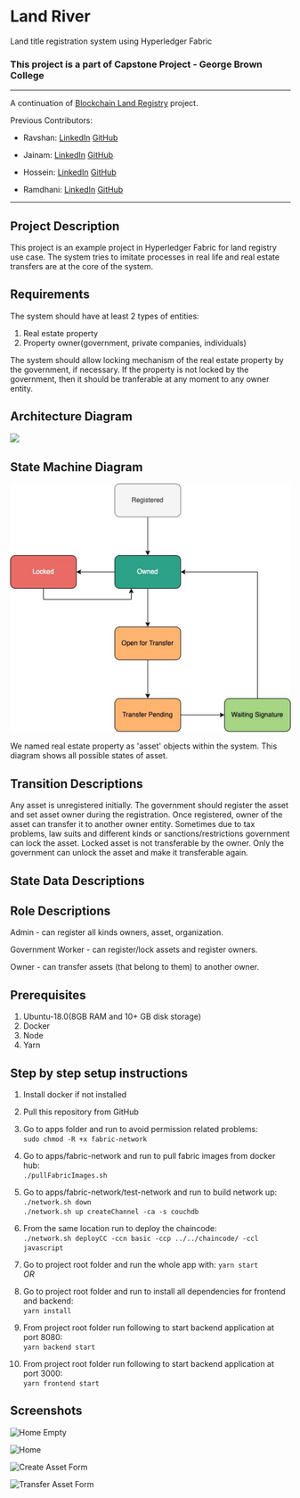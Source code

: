 # Land River

Land title registration system using Hyperledger Fabric

### This project is a part of Capstone Project - George Brown College

---

A continuation of [Blockchain Land Registry](https://github.com/rumjuice/blockchain-land-registry.git) project.

Previous Contributors:

- Ravshan: [LinkedIn](https://www.linkedin.com/in/rmakhmadaliev/) [GitHub](https://github.com/Ravshann)

- Jainam: [LinkedIn](https://www.linkedin.com/in/jainmshah/) [GitHub](https://github.com/naxer-12)

- Hossein: [LinkedIn](https://www.linkedin.com/in/hossein-hesami-5a565b78/) [GitHub](https://github.com/DarioHesami)

- Ramdhani: [LinkedIn](https://www.linkedin.com/in/ramdhaniharis/) [GitHub](https://github.com/rumjuice)

---

## Project Description

This project is an example project in Hyperledger Fabric for land registry use case. The system tries to imitate processes in real life and real estate transfers are at the core of the system.

## Requirements

The system should have at least 2 types of entities:

1. Real estate property
2. Property owner(government, private companies, individuals)

The system should allow locking mechanism of the real estate property by the government, if necessary. If the property is not locked by the government, then it should be tranferable at any moment to any owner entity.

## Architecture Diagram

![](assets/architecture-diagram.jpg)

## State Machine Diagram

![](assets/state-diagram.jpg)

We named real estate property as 'asset' objects within the system. This diagram shows all possible states of asset.

## Transition Descriptions

Any asset is unregistered initially. The government should register the asset and set asset owner during the registration. Once registered, owner of the asset can transfer it to another owner entity. Sometimes due to tax problems, law suits and different kinds or sanctions/restrictions government can lock the asset. Locked asset is not transferable by the owner. Only the government can unlock the asset and make it transferable again.

## State Data Descriptions

## Role Descriptions

Admin - can register all kinds owners, asset, organization.

Government Worker - can register/lock assets and register owners.

Owner - can transfer assets (that belong to them) to another owner.

## Prerequisites

1. Ubuntu-18.0(8GB RAM and 10+ GB disk storage)
2. Docker
3. Node
4. Yarn

## Step by step setup instructions

1. Install docker if not installed
2. Pull this repository from GitHub
3. Go to apps folder and run to avoid permission related problems:  
   `sudo chmod -R +x fabric-network`
4. Go to apps/fabric-network and run to pull fabric images from docker hub:  
   `./pullFabricImages.sh`
5. Go to apps/fabric-network/test-network and run to build network up:  
   `./network.sh down`  
   `./network.sh up createChannel -ca -s couchdb`

6. From the same location run to deploy the chaincode:  
   `./network.sh deployCC -ccn basic -ccp ../../chaincode/ -ccl javascript`
7. Go to project root folder and run the whole app with:
   `yarn start`  
   _OR_
8. Go to project root folder and run to install all dependencies for frontend and backend:  
   `yarn install`
9. From project root folder run following to start backend application at port 8080:  
   `yarn backend start`
10. From project root folder run following to start backend application at port 3000:  
    `yarn frontend start`

## Screenshots

![Home Empty](assets/sc-4.png)

![Home](assets/sc-3.png)

![Create Asset Form](assets/sc-2.png)

![Transfer Asset Form](assets/sc-1.png)
